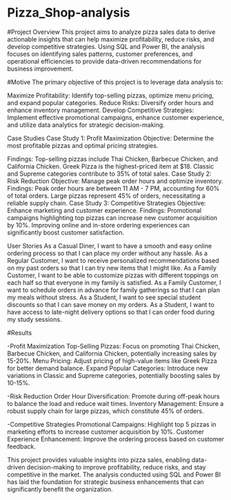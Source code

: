 # Pizza_Shop-analysis
#Project Overview
This project aims to analyze pizza sales data to derive actionable insights that can help maximize profitability, reduce risks, and develop competitive strategies. Using SQL and Power BI, the analysis focuses on identifying sales patterns, customer preferences, and operational efficiencies to provide data-driven recommendations for business improvement.

#Motive
The primary objective of this project is to leverage data analysis to:

  Maximize Profitability: Identify top-selling pizzas, optimize menu pricing, and expand popular categories.
  Reduce Risks: Diversify order hours and enhance inventory management.
  Develop Competitive Strategies: Implement effective promotional campaigns, enhance customer experience, and utilize data analytics for strategic decision-making.
  
Case Studies
  Case Study 1: Profit Maximization
  Objective: Determine the most profitable pizzas and optimal pricing strategies.

Findings:
  Top-selling pizzas include Thai Chicken, Barbecue Chicken, and California Chicken.
  Greek Pizza is the highest-priced item at $18.
  Classic and Supreme categories contribute to 35% of total sales.
Case Study 2: Risk Reduction
  Objective: Manage peak order hours and optimize inventory.
    Findings:
    Peak order hours are between 11 AM - 7 PM, accounting for 60% of total orders.
    Large pizzas represent 45% of orders, necessitating a reliable supply chain.
Case Study 3: Competitive Strategies
  Objective: Enhance marketing and customer experience.
    Findings:
    Promotional campaigns highlighting top pizzas can increase new customer acquisition by 10%.
    Improving online and in-store ordering experiences can significantly boost customer satisfaction.


User Stories
As a Casual Diner, I want to have a smooth and easy online ordering process so that I can place my order without any hassle.
As a Regular Customer, I want to receive personalized recommendations based on my past orders so that I can try new items that I might like.
As a Family Customer, I want to be able to customize pizzas with different toppings on each half so that everyone in my family is satisfied.
As a Family Customer, I want to schedule orders in advance for family gatherings so that I can plan my meals without stress.
As a Student, I want to see special student discounts so that I can save money on my orders.
As a Student, I want to have access to late-night delivery options so that I can order food during my study sessions.

#Results

-Profit Maximization
  Top-Selling Pizzas: Focus on promoting Thai Chicken, Barbecue Chicken, and California Chicken, potentially increasing sales by 15-20%.
  Menu Pricing: Adjust pricing of high-value items like Greek Pizza for better demand balance.
  Expand Popular Categories: Introduce new variations in Classic and Supreme categories, potentially boosting sales by 10-15%.
  
-Risk Reduction
  Order Hour Diversification: Promote during off-peak hours to balance the load and reduce wait times.
  Inventory Management: Ensure a robust supply chain for large pizzas, which constitute 45% of orders.
  
-Competitive Strategies
  Promotional Campaigns: Highlight top 5 pizzas in marketing efforts to increase customer acquisition by 10%.
  Customer Experience Enhancement: Improve the ordering process based on customer feedback.

This project provides valuable insights into pizza sales, enabling data-driven decision-making to improve profitability, reduce risks, and stay competitive in the market. The analysis conducted using SQL and Power BI has laid the foundation for strategic business enhancements that can significantly benefit the organization.
